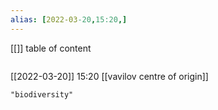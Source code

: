 ```yaml
---
alias: [2022-03-20,15:20,]
---
```

[[]]
table of content
```toc
```

[[2022-03-20]] 15:20
[[vavilov centre of origin]]
```query
"biodiversity"
```